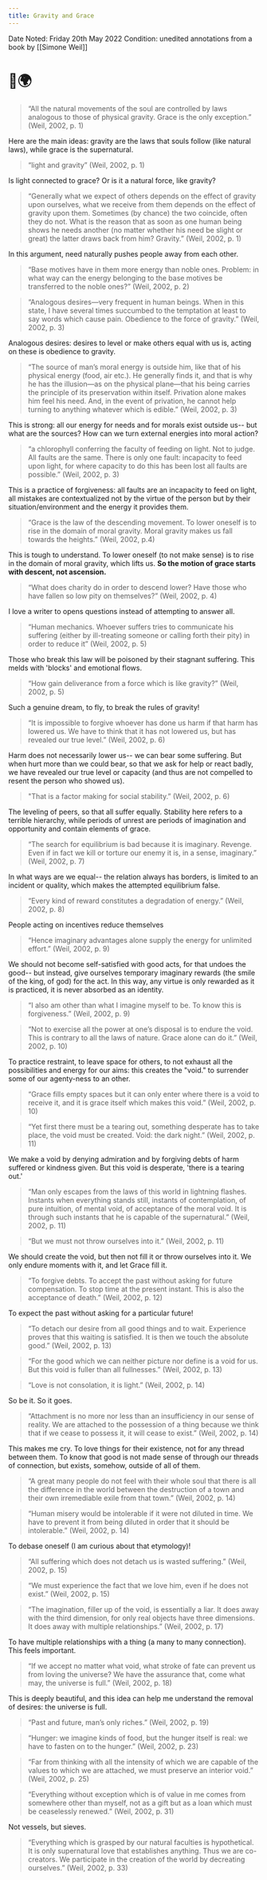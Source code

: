 ```yaml
---
title: Gravity and Grace
---
```


Date Noted: Friday 20th May 2022
Condition: unedited annotations from a book by [[Simone Weil]]

# 📖🌍

>“All the natural movements of the soul are controlled by laws analogous to those of physical gravity. Grace is the only exception.” (Weil, 2002, p. 1) 
>

Here are the main ideas: gravity are the laws that souls follow (like natural laws), while grace is the supernatural.

> “light and gravity” (Weil, 2002, p. 1) 

Is light connected to grace? Or is it a natural force, like gravity?

>“Generally what we expect of others depends on the effect of gravity upon ourselves, what we receive from them depends on the effect of gravity upon them. Sometimes (by chance) the two coincide, often they do not. What is the reason that as soon as one human being shows he needs another (no matter whether his need be slight or great) the latter draws back from him? Gravity.” (Weil, 2002, p. 1)

In this argument, need naturally pushes people away from each other.

>“Base motives have in them more energy than noble ones. Problem: in what way can the energy belonging to the base motives be transferred to the noble ones?” (Weil, 2002, p. 2)

>“Analogous desires—very frequent in human beings. When in this state, I have several times succumbed to the temptation at least to say words which cause pain. Obedience to the force of gravity.” (Weil, 2002, p. 3)

Analogous desires: desires to level or make others equal with us is, acting on these is obedience to gravity.

>“The source of man’s moral energy is outside him, like that of his physical energy (food, air etc.). He generally finds it, and that is why he has the illusion—as on the physical plane—that his being carries the principle of its preservation within itself. Privation alone makes him feel his need. And, in the event of privation, he cannot help turning to anything whatever which is edible.” (Weil, 2002, p. 3) 

This is strong: all our energy for needs and for morals exist outside us-- but what are the sources? How can we turn external energies into moral action?

>“a chlorophyll conferring the faculty of feeding on light. Not to judge. All faults are the same. There is only one fault: incapacity to feed upon light, for where capacity to do this has been lost all faults are possible.” (Weil, 2002, p. 3)

This is a practice of forgiveness: all faults are an incapacity to feed on light, all mistakes are contextualized not by the virtue of the person but by their situation/environment and the energy it provides them.

>“Grace is the law of the descending movement. To lower oneself is to rise in the domain of moral gravity. Moral gravity makes us fall towards the heights.” (Weil, 2002, p.4)

This is tough to understand. To lower oneself (to not make sense) is to rise in the domain of moral gravity, which lifts us. **So the motion of grace starts with descent, not ascension.**

>“What does charity do in order to descend lower? Have those who have fallen so low pity on themselves?” (Weil, 2002, p. 4) 

I love a writer to opens questions instead of attempting to answer all.

>“Human mechanics. Whoever suffers tries to communicate his suffering (either by ill-treating someone or calling forth their pity) in order to reduce it” (Weil, 2002, p. 5) 

Those who break this law will be poisoned by their stagnant suffering. This melds with 'blocks' and emotional flows.

>“How gain deliverance from a force which is like gravity?” (Weil, 2002, p. 5) 

Such a genuine dream, to fly, to break the rules of gravity!

>“It is impossible to forgive whoever has done us harm if that harm has lowered us. We have to think that it has not lowered us, but has revealed our true level.” (Weil, 2002, p. 6) 

Harm does not necessarily lower us-- we can bear some suffering. But when hurt more than we could bear, so that we ask for help or react badly, we have revealed our true level or capacity (and thus are not compelled to resent the person who showed us).

>"That is a factor making for social stability.” (Weil, 2002, p. 6) 

The leveling of peers, so that all suffer equally. Stability here refers to a terrible hierarchy, while periods of unrest are periods of imagination and opportunity and contain elements of grace.

>“The search for equilibrium is bad because it is imaginary. Revenge. Even if in fact we kill or torture our enemy it is, in a sense, imaginary.” (Weil, 2002, p. 7) 

In what ways are we equal-- the relation always has borders, is limited to an incident or quality, which makes the attempted equilibrium false.

>“Every kind of reward constitutes a degradation of energy.” (Weil, 2002, p. 8) 

People acting on incentives reduce themselves

>“Hence imaginary advantages alone supply the energy for unlimited effort.” (Weil, 2002, p. 9) 

We should not become self-satisfied with good acts, for that undoes the good-- but instead, give ourselves temporary imaginary rewards (the smile of the king, of god) for the act. In this way, any virtue is only rewarded as it is practiced, it is never absorbed as an identity.

> “I also am other than what I imagine myself to be. To know this is forgiveness.” (Weil, 2002, p. 9)

>“Not to exercise all the power at one’s disposal is to endure the void. This is contrary to all the laws of nature. Grace alone can do it.” (Weil, 2002, p. 10) 

To practice restraint, to leave space for others, to not exhaust all the possibilities and energy for our aims: this creates the "void." to surrender some of our agenty-ness to an other.

>“Grace fills empty spaces but it can only enter where there is a void to receive it, and it is grace itself which makes this void.” (Weil, 2002, p. 10)

>“Yet first there must be a tearing out, something desperate has to take place, the void must be created. Void: the dark night.” (Weil, 2002, p. 11) 

We make a void by denying admiration and by forgiving debts of harm suffered or kindness given. But this void is desperate, 'there is a tearing out.'

>“Man only escapes from the laws of this world in lightning flashes. Instants when everything stands still, instants of contemplation, of pure intuition, of mental void, of acceptance of the moral void. It is through such instants that he is capable of the supernatural.” (Weil, 2002, p. 11)

>“But we must not throw ourselves into it.” (Weil, 2002, p. 11) 

We should create the void, but then not fill it or throw ourselves into it. We only endure moments with it, and let Grace fill it.

>“To forgive debts. To accept the past without asking for future compensation. To stop time at the present instant. This is also the acceptance of death.” (Weil, 2002, p. 12) 

To expect the past without asking for a particular future!

>“To detach our desire from all good things and to wait. Experience proves that this waiting is satisfied. It is then we touch the absolute good.” (Weil, 2002, p. 13)

>“For the good which we can neither picture nor define is a void for us. But this void is fuller than all fullnesses.” (Weil, 2002, p. 13)

>“Love is not consolation, it is light.” (Weil, 2002, p. 14)

So be it. So it goes.

>“Attachment is no more nor less than an insufficiency in our sense of reality. We are attached to the possession of a thing because we think that if we cease to possess it, it will cease to exist.” (Weil, 2002, p. 14)

This makes me cry. To love things for their existence, not for any thread between them. To know that good is not made sense of through our threads of connection, but exists, somehow, outside of all of them.

>“A great many people do not feel with their whole soul that there is all the difference in the world between the destruction of a town and their own irremediable exile from that town.” (Weil, 2002, p. 14)

>“Human misery would be intolerable if it were not diluted in time. We have to prevent it from being diluted in order that it should be intolerable.” (Weil, 2002, p. 14)
>

To debase oneself (I am curious about that etymology)!

>“All suffering which does not detach us is wasted suffering.” (Weil, 2002, p. 15)

>“We must experience the fact that we love him, even if he does not exist.” (Weil, 2002, p. 15)

>“The imagination, filler up of the void, is essentially a liar. It does away with the third dimension, for only real objects have three dimensions. It does away with multiple relationships.” (Weil, 2002, p. 17) 

To have multiple relationships with a thing (a many to many connection). This feels important.

>“If we accept no matter what void, what stroke of fate can prevent us from loving the universe? We have the assurance that, come what may, the universe is full.” (Weil, 2002, p. 18) 

This is deeply beautiful, and this idea can help me understand the removal of desires: the universe is full.

>“Past and future, man’s only riches.” (Weil, 2002, p. 19)

>“Hunger: we imagine kinds of food, but the hunger itself is real: we have to fasten on to the hunger.” (Weil, 2002, p. 23)

>“Far from thinking with all the intensity of which we are capable of the values to which we are attached, we must preserve an interior void.” (Weil, 2002, p. 25)

>“Everything without exception which is of value in me comes from somewhere other than myself, not as a gift but as a loan which must be ceaselessly renewed.” (Weil, 2002, p. 31)

Not vessels, but sieves.

>“Everything which is grasped by our natural faculties is hypothetical. It is only supernatural love that establishes anything. Thus we are co-creators. We participate in the creation of the world by decreating ourselves.” (Weil, 2002, p. 33)

